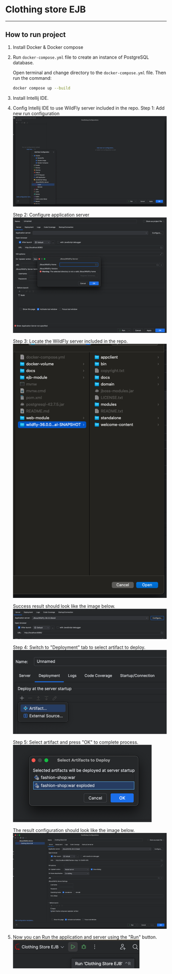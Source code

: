 # Clothing store EJB

---

## How to run project

1. Install Docker & Docker compose
2. Run `docker-compose.yml` file to create an instance of PostgreSQL database.

    Open terminal and change directory to the `docker-compose.yml` file. Then run the command:

    ```bash
    docker compose up --build
    ```

3. Install Intellij IDE.
4. Config Intellij IDE to use WildFly server included in the repo.
    Step 1: Add new run configuration
    ![](/docs/imgs/add-configuration-for-project-1.png)

    Step 2: Configure application server
    ![](/docs/imgs/add-configuration-for-project-2.png)

    Step 3: Locate the WildFly server included in the repo.
    ![](/docs/imgs/add-configuration-for-project-3.png)

    Success result should look like the image below.
    ![](/docs/imgs/add-configuration-for-project-4.png)

    Step 4: Switch to "Deployment" tab to select artifact to deploy.
    ![](/docs/imgs/add-configuration-for-project-5.png)

    Step 5: Select artifact and press "OK" to complete process.
    ![](/docs/imgs/add-configuration-for-project-6.png)
    
    The result configuration should look like the image below.
    ![](/docs/imgs/add-configuration-for-project-7.png)

5. Now you can Run the application and server using the "Run" button.
    ![](/docs/imgs/run-btn.png)
